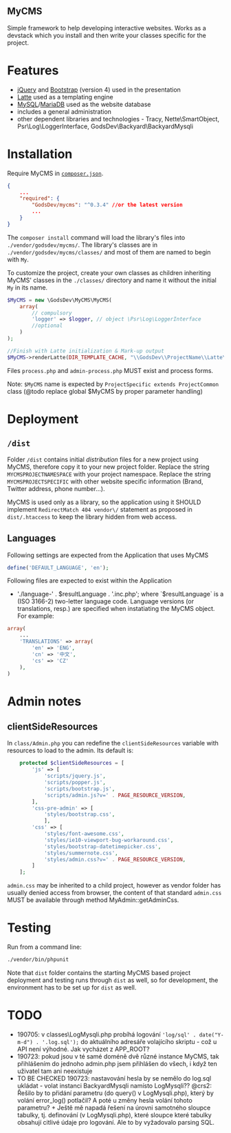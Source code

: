 MyCMS
-----

Simple framework to help developing interactive websites. Works as a devstack which you install and then write your classes specific for the project.

# Features
- [jQuery](https://jquery.org/) and [Bootstrap](https://getbootstrap.com/docs/4.0/components/) (version 4) used in the presentation
- [Latte](http://latte.nette.org/) used as a templating engine
- [MySQL](https://dev.mysql.com/)/[MariaDB](http://mariadb.com) used as the website database
- includes a general administration
- other dependent libraries and technologies - Tracy, Nette\SmartObject, Psr\Log\LoggerInterface, GodsDev\Backyard\BackyardMysqli

# Installation
Require MyCMS in [`composer.json`](https://getcomposer.org/).
```json
{
    ...
    "required": {
        "GodsDev/mycms": "^0.3.4" //or the latest version
        ...
    }
}
```
The `composer install` command will load the library's files into `./vendor/godsdev/mycms/`. The library's classes are in `./vendor/godsdev/mycms/classes/` and most of them are named to begin with `My`.

To customize the project, create your own classes as children inheriting MyCMS' classes in the `./classes/` directory and name it without the initial `My` in its name.  

```php
$MyCMS = new \GodsDev\MyCMS\MyCMS(
    array(
        // compulsory
        'logger' => $logger, // object \Psr\Log\LoggerInterface
        //optional
    )
);

//Finish with Latte initialization & Mark-up output
$MyCMS->renderLatte(DIR_TEMPLATE_CACHE, "\\GodsDev\\ProjectName\\Latte\\CustomFilters::common", $params);
```

Files `process.php` and `admin-process.php` MUST exist and process forms.

Note: `$MyCMS` name is expected by `ProjectSpecific extends ProjectCommon` class (@todo replace global $MyCMS by proper parameter handling)

# Deployment
## `/dist`
Folder `/dist` contains initial *distribution* files for a new project using MyCMS, therefore copy it to your new project folder.
Replace the string `MYCMSPROJECTNAMESPACE` with your project namespace.
Replace the string `MYCMSPROJECTSPECIFIC` with other website specific information (Brand, Twitter address, phone number...).

MyCMS is used only as a library, so the application using it SHOULD implement `RedirectMatch 404 vendor\/` statement as proposed in `dist/.htaccess` to keep the library hidden from web access.

## Languages
Following settings are expected from the Application that uses MyCMS
```php
define('DEFAULT_LANGUAGE', 'en');
```
Following files are expected to exist within the Application
* './language-' . $resultLanguage . '.inc.php';
where `$resultLanguage` is a (ISO 3166-2) two-letter language code.
Language versions (or translations, resp.) are specified when instatiating the MyCMS object. For example:
```php
array(
    ...
    'TRANSLATIONS' => array(
        'en' => 'ENG',
        'cn' => '中文',
        'cs' => 'CZ'
    ),
)
```

# Admin notes
## clientSideResources
In `class/Admin.php` you can redefine the `clientSideResources` variable with resources to load to the admin. Its default is:
```php
    protected $clientSideResources = [
        'js' => [
            'scripts/jquery.js',
            'scripts/popper.js',
            'scripts/bootstrap.js',
            'scripts/admin.js?v=' . PAGE_RESOURCE_VERSION,
        ],
        'css-pre-admin' => [
            'styles/bootstrap.css',
            ],
        'css' => [
            'styles/font-awesome.css',
            'styles/ie10-viewport-bug-workaround.css',
            'styles/bootstrap-datetimepicker.css',
            'styles/summernote.css',
            'styles/admin.css?v=' . PAGE_RESOURCE_VERSION,
        ]
    ];
```

`admin.css` may be inherited to a child project, however as vendor folder has usually denied access from browser, the content of that standard `admin.css` MUST be available through method MyAdmin::getAdminCss.

# Testing

Run from a command line:
```sh
./vendor/bin/phpunit
```

Note that `dist` folder contains the starting MyCMS based project deployment and testing runs through `dist` as well, so for development, the environment has to be set up for `dist` as well. 

# TODO

* 190705: v classes\LogMysqli.php probíhá logování `'log/sql' . date("Y-m-d") . '.log.sql');` do aktuálního adresáře volajícího skriptu - což u API není výhodné. Jak vycházet z APP_ROOT?
* 190723: pokud jsou v té samé doméně dvě různé instance MyCMS, tak přihlášením do jednoho admin.php jsem přihlášen do všech, i když ten uživatel tam ani neexistuje
* TO BE CHECKED 190723: nastavování hesla by se nemělo do log.sql ukládat - volat instanci BackyardMysqli namísto LogMysqli?? @crs2: Řešilo by to přidání parametru (do query() v LogMysqli.php), který by volání error_log() potlačil? A poté u změny hesla volání tohoto parametru? + Ještě mě napadá řešení na úrovni samotného sloupce tabulky, tj. definování (v LogMysqli.php), které sloupce které tabulky obsahují citlivé údaje pro logování. Ale to by vyžadovalo parsing SQL.
